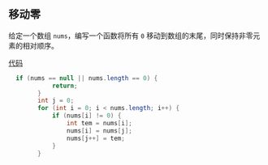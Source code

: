 ## 移动零

给定一个数组 `nums`，编写一个函数将所有 `0` 移动到数组的末尾，同时保持非零元素的相对顺序。

[代码](moveZeroes.java)

```java
  if (nums == null || nums.length == 0) {
            return;
        }
        int j = 0;
        for (int i = 0; i < nums.length; i++) {
            if (nums[i] != 0) {
                int tem = nums[i];
                nums[i] = nums[j];
                nums[j++] = tem;
            }
        }
```

